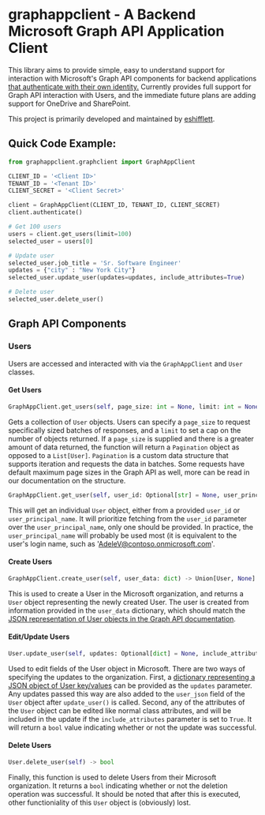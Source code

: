 # graphappclient - A Backend Microsoft Graph API Application Client
This library aims to provide simple, easy to understand support for interaction with Microsoft's Graph API components for backend applications [that authenticate with their own identity.](https://docs.microsoft.com/en-us/graph/auth-v2-service) Currently provides full support for Graph API interaction with Users, and the immediate future plans are adding support for OneDrive and SharePoint.

This project is primarily developed and maintained by [eshifflett](https://github.com/eshifflett).

## Quick Code Example:
```python
from graphappclient.graphclient import GraphAppClient

CLIENT_ID = '<Client ID>'
TENANT_ID = '<Tenant ID>'
CLIENT_SECRET = '<Client Secret>'

client = GraphAppClient(CLIENT_ID, TENANT_ID, CLIENT_SECRET)
client.authenticate()

# Get 100 users
users = client.get_users(limit=100)
selected_user = users[0]

# Update user
selected_user.job_title = 'Sr. Software Engineer'
updates = {"city" : "New York City"}
selected_user.update_user(updates=updates, include_attributes=True)

# Delete user
selected_user.delete_user()
```

## Graph API Components
### Users
Users are accessed and interacted with via the `GraphAppClient` and `User` classes.
#### Get Users
```python
GraphAppClient.get_users(self, page_size: int = None, limit: int = None) -> Union[List[User], Paginator, None]
```

Gets a collection of `User` objects. Users can specify a `page_size` to request specifically sized batches of responses, and a `limit` to set a cap on the number of objects returned. If a `page_size` is supplied and there is a greater amount of data returned, the function will return a `Pagination` object as opposed to a `List[User]`. `Pagination` is a custom data structure that supports iteration and requests the data in batches. Some requests have default maximum page sizes in the Graph API as well, more can be read in our documentation on the structure.

```python
GraphAppClient.get_user(self, user_id: Optional[str] = None, user_principal_name: Optional[str] = None) -> Union[User, None]
```
This will get an individual `User` object, either from a provided `user_id` or `user_principal_name`. It will prioritize fetching from the `user_id` parameter over the `user_principal_name`, only one should be provided. In practice, the `user_principal_name` will probably be used most (it is equivalent to the user's login name, such as 'AdeleV@contoso.onmicrosoft.com'.

#### Create Users
```python
GraphAppClient.create_user(self, user_data: dict) -> Union[User, None]
```
This is used to create a User in the Microsoft organization, and returns a `User` object representing the newly created User. The user is created from information provided in the `user_data` dictionary, which should match the [JSON representation of User objects in the Graph API documentation](https://docs.microsoft.com/en-us/graph/api/user-post-users?view=graph-rest-1.0&tabs=http#request-body).

#### Edit/Update Users
```python
User.update_user(self, updates: Optional[dict] = None, include_attributes: Optional[bool] = False) -> bool
```
Used to edit fields of the User object in Microsoft. There are two ways of specifying the updates to the organization. First, a [dictionary representing a JSON object of User key/values](https://docs.microsoft.com/en-us/graph/api/user-update?view=graph-rest-1.0&tabs=http#request-body) can be provided as the `updates` parameter. Any updates passed this way are also added to the `user_json` field of the `User` object after `update_user()` is called. Second, any of the attributes of the `User` object can be edited like normal class attributes, and will be included in the update if the `include_attributes` parameter is set to `True`. It will return a `bool` value indicating whether or not the update was successful.

#### Delete Users
```python
User.delete_user(self) -> bool
```
Finally, this function is used to delete Users from their Microsoft organization. It returns a `bool` indicating whether or not the deletion operation was successful. It should be noted that after this is executed, other functioniality of this `User` object is (obviously) lost. 
